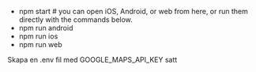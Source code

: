 - npm start # you can open iOS, Android, or web from here, or run them directly with the commands below.
- npm run android
- npm run ios
- npm run web


Skapa en .env fil med GOOGLE_MAPS_API_KEY satt